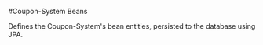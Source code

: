 #Coupon-System Beans

Defines the Coupon-System's bean entities, persisted to the database using JPA.
